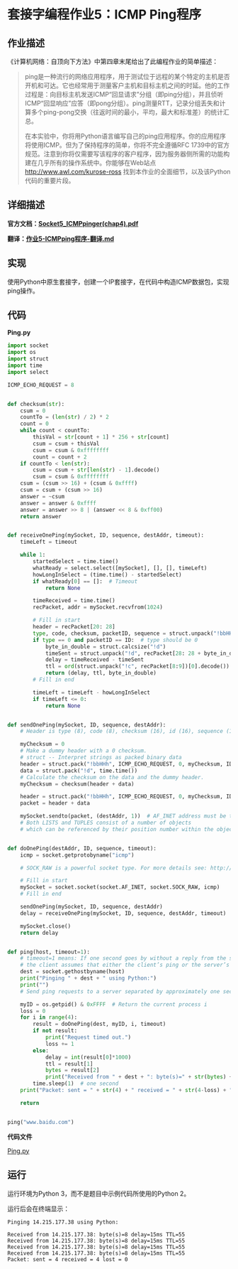 # 套接字编程作业5：ICMP Ping程序

## 作业描述

《计算机网络：自顶向下方法》中第四章末尾给出了此编程作业的简单描述：

> ping是一种流行的网络应用程序，用于测试位于远程的某个特定的主机是否开机和可达。它也经常用于测量客户主机和目标主机之间的时延。他的工作过程是：向目标主机发送ICMP“回显请求”分组（即ping分组），并且侦听ICMP“回显响应”应答（即pong分组）。ping测量RTT，记录分组丢失和计算多个ping-pong交换（往返时间的最小，平均，最大和标准差）的统计汇总。
>
> 在本实验中，你将用Python语言编写自己的ping应用程序。你的应用程序将使用ICMP。但为了保持程序的简单，你将不完全遵循RFC 1739中的官方规范。注意到你将仅需要写该程序的客户程序，因为服务器侧所需的功能构建在几乎所有的操作系统中。你能够在Web站点 http://www.awl.com/kurose-ross 找到本作业的全面细节，以及该Python代码的重要片段。

## 详细描述

**官方文档：[Socket5_ICMPpinger(chap4).pdf](Socket5_ICMPpinger(chap4).pdf)**

**翻译：[作业5-ICMPping程序-翻译.md](作业5-ICMPping程序-翻译.md)**

## 实现

使用Python中原生套接字，创建一个IP套接字，在代码中构造ICMP数据包，实现ping操作。

## 代码

**Ping.py**

```python
import socket
import os
import struct
import time
import select

ICMP_ECHO_REQUEST = 8


def checksum(str):
    csum = 0
    countTo = (len(str) / 2) * 2
    count = 0
    while count < countTo:
        thisVal = str[count + 1] * 256 + str[count]
        csum = csum + thisVal
        csum = csum & 0xffffffff
        count = count + 2
    if countTo < len(str):
        csum = csum + str[len(str) - 1].decode()
        csum = csum & 0xffffffff
    csum = (csum >> 16) + (csum & 0xffff)
    csum = csum + (csum >> 16)
    answer = ~csum
    answer = answer & 0xffff
    answer = answer >> 8 | (answer << 8 & 0xff00)
    return answer


def receiveOnePing(mySocket, ID, sequence, destAddr, timeout):
    timeLeft = timeout

    while 1:
        startedSelect = time.time()
        whatReady = select.select([mySocket], [], [], timeLeft)
        howLongInSelect = (time.time() - startedSelect)
        if whatReady[0] == []:  # Timeout
            return None

        timeReceived = time.time()
        recPacket, addr = mySocket.recvfrom(1024)

        # Fill in start
        header = recPacket[20: 28]
        type, code, checksum, packetID, sequence = struct.unpack("!bbHHh", header)
        if type == 0 and packetID == ID:  # type should be 0
            byte_in_double = struct.calcsize("!d")
            timeSent = struct.unpack("!d", recPacket[28: 28 + byte_in_double])[0]
            delay = timeReceived - timeSent
            ttl = ord(struct.unpack("!c", recPacket[8:9])[0].decode())
            return (delay, ttl, byte_in_double)
        # Fill in end

        timeLeft = timeLeft - howLongInSelect
        if timeLeft <= 0:
            return None


def sendOnePing(mySocket, ID, sequence, destAddr):
    # Header is type (8), code (8), checksum (16), id (16), sequence (16)

    myChecksum = 0
    # Make a dummy header with a 0 checksum.
    # struct -- Interpret strings as packed binary data
    header = struct.pack("!bbHHh", ICMP_ECHO_REQUEST, 0, myChecksum, ID, sequence)
    data = struct.pack("!d", time.time())
    # Calculate the checksum on the data and the dummy header.
    myChecksum = checksum(header + data)

    header = struct.pack("!bbHHh", ICMP_ECHO_REQUEST, 0, myChecksum, ID, sequence)
    packet = header + data

    mySocket.sendto(packet, (destAddr, 1))  # AF_INET address must be tuple, not str
    # Both LISTS and TUPLES consist of a number of objects
    # which can be referenced by their position number within the object


def doOnePing(destAddr, ID, sequence, timeout):
    icmp = socket.getprotobyname("icmp")

    # SOCK_RAW is a powerful socket type. For more details see: http://sock-raw.org/papers/sock_raw

    # Fill in start
    mySocket = socket.socket(socket.AF_INET, socket.SOCK_RAW, icmp)
    # Fill in end

    sendOnePing(mySocket, ID, sequence, destAddr)
    delay = receiveOnePing(mySocket, ID, sequence, destAddr, timeout)

    mySocket.close()
    return delay


def ping(host, timeout=1):
    # timeout=1 means: If one second goes by without a reply from the server,
    # the client assumes that either the client’s ping or the server’s pong is lost
    dest = socket.gethostbyname(host)
    print("Pinging " + dest + " using Python:")
    print("")
    # Send ping requests to a server separated by approximately one second

    myID = os.getpid() & 0xFFFF  # Return the current process i
    loss = 0
    for i in range(4):
        result = doOnePing(dest, myID, i, timeout)
        if not result:
            print("Request timed out.")
            loss += 1
        else:
            delay = int(result[0]*1000)
            ttl = result[1]
            bytes = result[2]
            print("Received from " + dest + ": byte(s)=" + str(bytes) + " delay=" + str(delay) + "ms TTL=" + str(ttl))
        time.sleep(1)  # one second
    print("Packet: sent = " + str(4) + " received = " + str(4-loss) + " lost = " + str(loss))

    return


ping("www.baidu.com")
```

**代码文件**

[Ping.py](Ping.py)

## 运行

运行环境为Python 3，而不是题目中示例代码所使用的Python 2。

运行后会在终端显示：

```shell
Pinging 14.215.177.38 using Python:

Received from 14.215.177.38: byte(s)=8 delay=15ms TTL=55
Received from 14.215.177.38: byte(s)=8 delay=15ms TTL=55
Received from 14.215.177.38: byte(s)=8 delay=15ms TTL=55
Received from 14.215.177.38: byte(s)=8 delay=15ms TTL=55
Packet: sent = 4 received = 4 lost = 0
```

